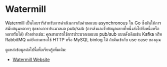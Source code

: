 # Watermill

Watermill เป็นไลบรารีสำหรับการดำเนินการกับคำขอแบบ asynchronous ใน Go ซึ่งมันให้การสนับสนุนหลายๆ ชุดของการประมวลผล pub/sub (การส่งและรับข้อมูลแบบที่หนึ่งส่งไปยังหนึ่งหรือหลายรับได้)
ตัวอย่างเช่น: คุณสามารถใช้การประมวลผลแบบ pub/sub แบบดั้งเดิมเช่น Kafka หรือ RabbitMQ แต่ยังสามารถใช้ HTTP หรือ MySQL binlog ได้ ถ้ามันเข้ากับ use case ของคุณ

ดูแหล่งข้อมูลต่อไปนี้เพื่อเรียนรู้เพิ่มเติม:

- [Watermill Website](https://watermill.io/)
